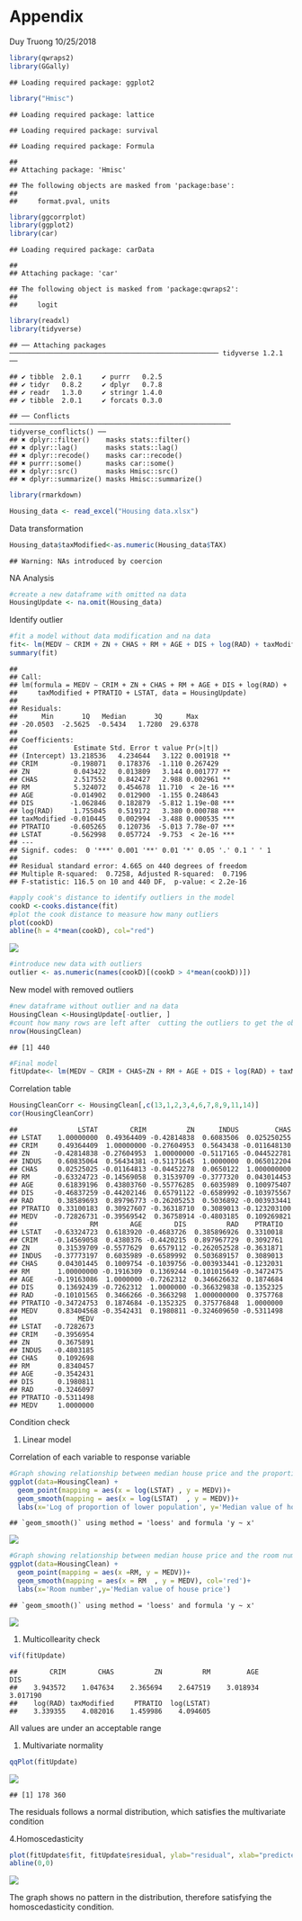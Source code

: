 Appendix
================
Duy Truong
10/25/2018

``` r
library(qwraps2)
library(GGally)
```

    ## Loading required package: ggplot2

``` r
library("Hmisc")
```

    ## Loading required package: lattice

    ## Loading required package: survival

    ## Loading required package: Formula

    ## 
    ## Attaching package: 'Hmisc'

    ## The following objects are masked from 'package:base':
    ## 
    ##     format.pval, units

``` r
library(ggcorrplot)
library(ggplot2)
library(car)
```

    ## Loading required package: carData

    ## 
    ## Attaching package: 'car'

    ## The following object is masked from 'package:qwraps2':
    ## 
    ##     logit

``` r
library(readxl)
library(tidyverse)
```

    ## ── Attaching packages ──────────────────────────────────────────────────── tidyverse 1.2.1 ──

    ## ✔ tibble  2.0.1     ✔ purrr   0.2.5
    ## ✔ tidyr   0.8.2     ✔ dplyr   0.7.8
    ## ✔ readr   1.3.0     ✔ stringr 1.4.0
    ## ✔ tibble  2.0.1     ✔ forcats 0.3.0

    ## ── Conflicts ─────────────────────────────────────────────────────── tidyverse_conflicts() ──
    ## ✖ dplyr::filter()    masks stats::filter()
    ## ✖ dplyr::lag()       masks stats::lag()
    ## ✖ dplyr::recode()    masks car::recode()
    ## ✖ purrr::some()      masks car::some()
    ## ✖ dplyr::src()       masks Hmisc::src()
    ## ✖ dplyr::summarize() masks Hmisc::summarize()

``` r
library(rmarkdown)

Housing_data <- read_excel("Housing data.xlsx")
```

Data transformation

``` r
Housing_data$taxModified<-as.numeric(Housing_data$TAX)
```

    ## Warning: NAs introduced by coercion

NA Analysis

``` r
#create a new dataframe with omitted na data
HousingUpdate <- na.omit(Housing_data)
```

Identify outlier

``` r
#fit a model without data modification and na data
fit<- lm(MEDV ~ CRIM + ZN + CHAS + RM + AGE + DIS + log(RAD) + taxModified + PTRATIO + LSTAT, data=HousingUpdate)
summary(fit)
```

    ## 
    ## Call:
    ## lm(formula = MEDV ~ CRIM + ZN + CHAS + RM + AGE + DIS + log(RAD) + 
    ##     taxModified + PTRATIO + LSTAT, data = HousingUpdate)
    ## 
    ## Residuals:
    ##      Min       1Q   Median       3Q      Max 
    ## -20.0503  -2.5625  -0.5434   1.7280  29.6378 
    ## 
    ## Coefficients:
    ##              Estimate Std. Error t value Pr(>|t|)    
    ## (Intercept) 13.218536   4.234644   3.122 0.001918 ** 
    ## CRIM        -0.198071   0.178376  -1.110 0.267429    
    ## ZN           0.043422   0.013809   3.144 0.001777 ** 
    ## CHAS         2.517552   0.842427   2.988 0.002961 ** 
    ## RM           5.324072   0.454678  11.710  < 2e-16 ***
    ## AGE         -0.014902   0.012900  -1.155 0.248643    
    ## DIS         -1.062846   0.182879  -5.812 1.19e-08 ***
    ## log(RAD)     1.755045   0.519172   3.380 0.000788 ***
    ## taxModified -0.010445   0.002994  -3.488 0.000535 ***
    ## PTRATIO     -0.605265   0.120736  -5.013 7.78e-07 ***
    ## LSTAT       -0.562998   0.057724  -9.753  < 2e-16 ***
    ## ---
    ## Signif. codes:  0 '***' 0.001 '**' 0.01 '*' 0.05 '.' 0.1 ' ' 1
    ## 
    ## Residual standard error: 4.665 on 440 degrees of freedom
    ## Multiple R-squared:  0.7258, Adjusted R-squared:  0.7196 
    ## F-statistic: 116.5 on 10 and 440 DF,  p-value: < 2.2e-16

``` r
#apply cook's distance to identify outliers in the model
cookD <-cooks.distance(fit)
#plot the cook distance to measure how many outliers
plot(cookD)
abline(h = 4*mean(cookD), col="red")
```

![](Housingdata_files/figure-markdown_github/unnamed-chunk-4-1.png)

``` r
#introduce new data with outliers
outlier <- as.numeric(names(cookD)[(cookD > 4*mean(cookD))])
```

New model with removed outliers

``` r
#new dataframe without outlier and na data
HousingClean <-HousingUpdate[-outlier, ]
#count how many rows are left after  cutting the outliers to get the observation numbers
nrow(HousingClean)
```

    ## [1] 440

``` r
#Final model
fitUpdate<- lm(MEDV ~ CRIM + CHAS+ZN + RM + AGE + DIS + log(RAD) + taxModified + PTRATIO + log(LSTAT), data=HousingClean)
```

Correlation table

``` r
HousingCleanCorr <- HousingClean[,c(13,1,2,3,4,6,7,8,9,11,14)]
cor(HousingCleanCorr)
```

    ##               LSTAT        CRIM          ZN      INDUS         CHAS
    ## LSTAT    1.00000000  0.49364409 -0.42814838  0.6083506  0.025250255
    ## CRIM     0.49364409  1.00000000 -0.27604953  0.5643438 -0.011648130
    ## ZN      -0.42814838 -0.27604953  1.00000000 -0.5117165 -0.044522781
    ## INDUS    0.60835064  0.56434381 -0.51171645  1.0000000  0.065012204
    ## CHAS     0.02525025 -0.01164813 -0.04452278  0.0650122  1.000000000
    ## RM      -0.63324723 -0.14569058  0.31539709 -0.3777320  0.043014453
    ## AGE      0.61839196  0.43803760 -0.55776285  0.6035989  0.100975407
    ## DIS     -0.46837259 -0.44202146  0.65791122 -0.6589992 -0.103975567
    ## RAD      0.38589693  0.89796773 -0.26205253  0.5036892 -0.003933441
    ## PTRATIO  0.33100183  0.30927607 -0.36318710  0.3089013 -0.123203100
    ## MEDV    -0.72826731 -0.39569542  0.36758914 -0.4803185  0.109269821
    ##                  RM        AGE        DIS          RAD    PTRATIO
    ## LSTAT   -0.63324723  0.6183920 -0.4683726  0.385896926  0.3310018
    ## CRIM    -0.14569058  0.4380376 -0.4420215  0.897967729  0.3092761
    ## ZN       0.31539709 -0.5577629  0.6579112 -0.262052528 -0.3631871
    ## INDUS   -0.37773197  0.6035989 -0.6589992  0.503689157  0.3089013
    ## CHAS     0.04301445  0.1009754 -0.1039756 -0.003933441 -0.1232031
    ## RM       1.00000000 -0.1916309  0.1369244 -0.101015649 -0.3472475
    ## AGE     -0.19163086  1.0000000 -0.7262312  0.346626632  0.1874684
    ## DIS      0.13692439 -0.7262312  1.0000000 -0.366329838 -0.1352325
    ## RAD     -0.10101565  0.3466266 -0.3663298  1.000000000  0.3757768
    ## PTRATIO -0.34724753  0.1874684 -0.1352325  0.375776848  1.0000000
    ## MEDV     0.83404568 -0.3542431  0.1980811 -0.324609650 -0.5311498
    ##               MEDV
    ## LSTAT   -0.7282673
    ## CRIM    -0.3956954
    ## ZN       0.3675891
    ## INDUS   -0.4803185
    ## CHAS     0.1092698
    ## RM       0.8340457
    ## AGE     -0.3542431
    ## DIS      0.1980811
    ## RAD     -0.3246097
    ## PTRATIO -0.5311498
    ## MEDV     1.0000000

Condition check

1.  Linear model

Correlation of each variable to response variable

``` r
#Graph showing relationship between median house price and the proportion population
ggplot(data=HousingClean) +
  geom_point(mapping = aes(x = log(LSTAT) , y = MEDV))+
  geom_smooth(mapping = aes(x = log(LSTAT)  , y = MEDV))+
  labs(x='Log of proportion of lower population', y='Median value of house price')
```

    ## `geom_smooth()` using method = 'loess' and formula 'y ~ x'

![](Housingdata_files/figure-markdown_github/unnamed-chunk-7-1.png)

``` r
#Graph showing relationship between median house price and the room number
ggplot(data=HousingClean) +
  geom_point(mapping = aes(x =RM, y = MEDV))+
  geom_smooth(mapping = aes(x = RM  , y = MEDV), col='red')+
  labs(x='Room number',y='Median value of house price')
```

    ## `geom_smooth()` using method = 'loess' and formula 'y ~ x'

![](Housingdata_files/figure-markdown_github/unnamed-chunk-7-2.png)

1.  Multicollearity check

``` r
vif(fitUpdate)
```

    ##        CRIM        CHAS          ZN          RM         AGE         DIS 
    ##    3.943572    1.047634    2.365694    2.647519    3.018934    3.017190 
    ##    log(RAD) taxModified     PTRATIO  log(LSTAT) 
    ##    3.339355    4.082016    1.459986    4.094605

All values are under an acceptable range

1.  Multivariate normality

``` r
qqPlot(fitUpdate)
```

![](Housingdata_files/figure-markdown_github/unnamed-chunk-9-1.png)

    ## [1] 178 360

The residuals follows a normal distribution, which satisfies the multivariate condition

4.Homoscedasticity

``` r
plot(fitUpdate$fit, fitUpdate$residual, ylab="residual", xlab="predicted median price")
abline(0,0)
```

![](Housingdata_files/figure-markdown_github/unnamed-chunk-10-1.png)

The graph shows no pattern in the distribution, therefore satisfying the homoscedasticity condition.

